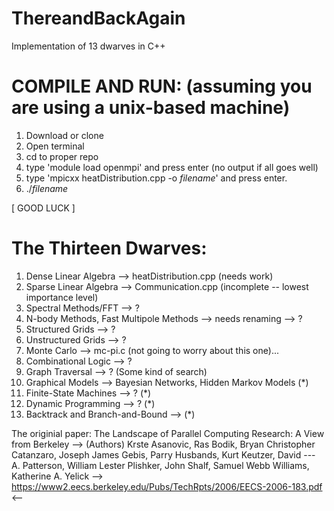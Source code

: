 # ThereandBackAgain
Implementation of 13 dwarves in C++
# COMPILE AND RUN: (assuming you are using a unix-based machine)
1. Download or clone
2. Open terminal
3. cd to proper repo
4. type 'module load openmpi' and press enter (no output if all goes well)
5. type 'mpicxx heatDistribution.cpp -o *filename*' and press enter. 
6. ./*filename*

[                                                      GOOD LUCK                                                            ]


# The Thirteen Dwarves: 
1. Dense Linear Algebra --> heatDistribution.cpp (needs work)
2. Sparse Linear Algebra --> Communication.cpp (incomplete -- lowest importance level)
3. Spectral Methods/FFT --> ?
4. N-body Methods, Fast Multipole Methods --> needs renaming --> ?
5. Structured Grids --> ?
6. Unstructured Grids --> ?
7. Monte Carlo --> mc-pi.c (not going to worry about this one)...
8. Combinational Logic --> ?
9. Graph Traversal --> ? (Some kind of search)
10. Graphical Models --> Bayesian Networks, Hidden Markov Models (*)
11. Finite-State Machines --> ? (*)
12. Dynamic Programming --> ? (*)
13. Backtrack and Branch-and-Bound -->  (*)

The originial paper: The Landscape of Parallel Computing Research: A View from Berkeley
--> (Authors) Krste Asanovic, Ras Bodik, Bryan Christopher Catanzaro, Joseph James Gebis, Parry Husbands, Kurt Keutzer, David ---  A. Patterson, William Lester Plishker, John Shalf, Samuel Webb Williams, Katherine A. Yelick
--> https://www2.eecs.berkeley.edu/Pubs/TechRpts/2006/EECS-2006-183.pdf <--

